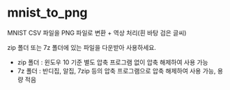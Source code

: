 # mnist_to_png

MNIST CSV 파일을 PNG 파일로 변환 + 역상 처리(흰 바탕 검은 글씨)

zip 폴더 또는 7z 폴더에 있는 파일을 다운받아 사용하세요.
- zip 폴더 : 윈도우 10 기준 별도 압축 프로그램 없이 압축 해제하여 사용 가능
- 7z 폴더 : 반디집, 알집, 7zip 등의 압축 프로그램으로 압축 해제하여 사용 가능, 용량 적음
